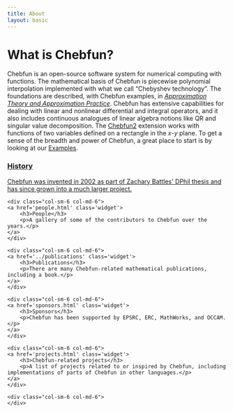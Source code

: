 ```yaml
---
title: About
layout: basic
---
```


What is Chebfun?
====

Chebfun is an open-source software system for numerical computing with
functions. The mathematical basis of Chebfun is piecewise polynomial
interpolation implemented with what we call “Chebyshev technology”. The
foundations are described, with Chebfun examples, in _[Approximation Theory and
Approximation Practice](../ATAP/)_. Chebfun has extensive capabilities for dealing with
linear and nonlinear differential and integral operators, and it also includes
continuous analogues of linear algebra notions like QR and singular value
decomposition. The [Chebfun2](../docs/guide/guide12.html) extension works with
functions of two variables defined on a rectangle in the $x$-$y$ plane. To get
a sense of the breadth and power of Chebfun, a great place to start is by
looking at our [Examples](../examples).

<div class="row">
    <div class="col-sm-6 col-md-6">
    <a href='history.html' class='widget'>
        <h3>History</h3>
        <p>Chebfun was invented in 2002 as part of Zachary Battles' DPhil thesis
        and has since grown into a much larger project.</p>
    </a>
    </div>

    <div class="col-sm-6 col-md-6">
    <a href='people.html' class='widget'>
        <h3>People</h3>
        <p>A gallery of some of the contributors to Chebfun over the years.</p>
    </a>
    </div>

</div>
<div class="row">

    <div class="col-sm-6 col-md-6">
    <a href='../publications' class='widget'>
        <h3>Publications</h3>
        <p>There are many Chebfun-related mathematical publications, including a book.</p>
    </a>
    </div>

    <div class="col-sm-6 col-md-6">
    <a href='sponsors.html' class='widget'>
        <h3>Sponsors</h3>
        <p>Chebfun has been supported by EPSRC, ERC, MathWorks, and OCCAM.</p>
    </a>
    </div>

</div>

<div class="row">

    <div class="col-sm-6 col-md-6">
    <a href='projects.html' class='widget'>
        <h3>Chebfun-related projects</h3>
        <p>A list of projects related to or inspired by Chebfun, including implementations of parts of Chebfun in other languages.</p>
    </a>
    </div>

    <div class="col-sm-6 col-md-6">
    </div>

</div>
